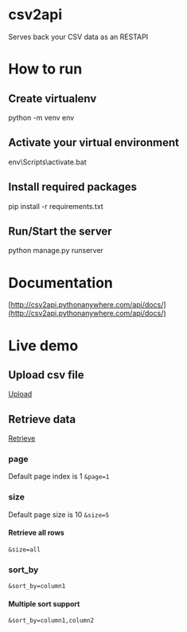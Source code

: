 # csv2api
Serves back your CSV data as an RESTAPI

# How to run

## Create virtualenv
python -m venv env

## Activate your virtual environment
env\Scripts\activate.bat

## Install required packages
pip install -r requirements.txt

## Run/Start the server
python manage.py runserver

# Documentation
[http://csv2api.pythonanywhere.com/api/docs/](http://csv2api.pythonanywhere.com/api/docs/)

# Live demo
## Upload csv file
[Upload](http://csv2api.pythonanywhere.com/api/file/upload/)


## Retrieve data
[Retrieve](http://csv2api.pythonanywhere.com/api/file/<uuid>/?format=json&page=1&size=5&sort_by=age,balance)

### page
Default page index is 1
`&page=1`

### size
Default page size is 10
`&size=5`

#### Retrieve all rows
`&size=all`

### sort_by
`&sort_by=column1`

#### Multiple sort support
`&sort_by=column1,column2`